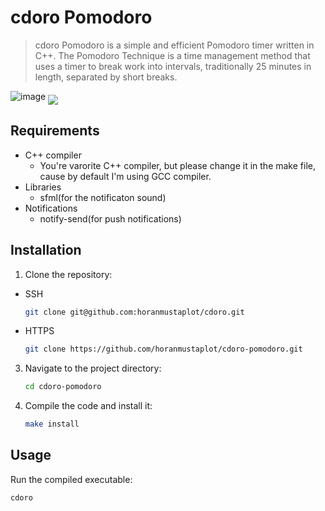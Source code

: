 # cdoro Pomodoro
> cdoro Pomodoro is a simple and efficient Pomodoro timer written in C++.
> The Pomodoro Technique is a time management method that uses a timer to break work into intervals,
> traditionally 25 minutes in length, separated by short breaks.

![image](https://github.com/horanmustaplot/cdoro-pomodoro/assets/152083466/01c7afca-586e-414b-b994-6de22950efb7)
<img src="https://github.com/horanmustaplot/cdoro-pomodoro/assets/152083466/01c7afca-586e-414b-b994-6de22950efb7" align="middle" />

## Requirements

- C++ compiler
  - You're varorite C++ compiler, but please change it in the make file, cause by default I'm using GCC compiler.
- Libraries
  - sfml(for the notificaton sound)
- Notifications
  - notify-send(for push notifications)

## Installation

1. Clone the repository:
  - SSH
    ```bash
    git clone git@github.com:horanmustaplot/cdoro.git
    ```
  - HTTPS
    ``` bash
    git clone https://github.com/horanmustaplot/cdoro-pomodoro.git
    ```

3. Navigate to the project directory:
    ```bash
    cd cdoro-pomodoro
    ```

4. Compile the code and install it:
    ```bash
    make install
    ```

## Usage

Run the compiled executable:
```bash
cdoro
